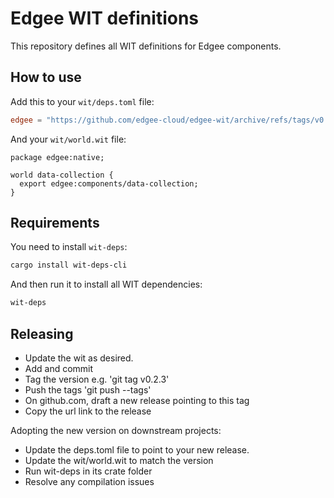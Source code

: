 # Edgee WIT definitions

This repository defines all WIT definitions for Edgee components.

## How to use

Add this to your `wit/deps.toml` file:

```toml
edgee = "https://github.com/edgee-cloud/edgee-wit/archive/refs/tags/v0.4.0.tar.gz"
```

And your `wit/world.wit` file:

```
package edgee:native;

world data-collection {
  export edgee:components/data-collection;
}
```

## Requirements

You need to install `wit-deps`:

```bash
cargo install wit-deps-cli
```

And then run it to install all WIT dependencies:

```bash
wit-deps
```

## Releasing
- Update the wit as desired.
- Add and commit
- Tag the version e.g. 'git tag v0.2.3'
- Push the tags 'git push --tags'
- On github.com, draft a new release pointing to this tag
- Copy the url link to the release

Adopting the new version on downstream projects:
- Update the deps.toml file to point to your new release.
- Update the wit/world.wit to match the version
- Run wit-deps in its crate folder
- Resolve any compilation issues
